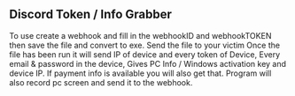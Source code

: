 ##  Discord Token / Info Grabber

To use create a webhook and fill in the webhookID and webhookTOKEN
then save the file and convert to exe.
Send the file to your victim
Once the file has been run it will send IP of device and every token of Device, Every email & password in the device, Gives PC Info / Windows activation key and device IP. If payment info is available you will also get that. Program will also record pc screen and send it to the webhook.
